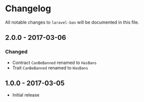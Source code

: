 # Changelog

All notable changes to `laravel-ban` will be documented in this file.

## 2.0.0 - 2017-03-06

### Changed

- Contract `CanBeBanned` renamed to `HasBans`
- Trait `CanBeBanned` renamed to `HasBans`

## 1.0.0 - 2017-03-05

- Initial release

[2.0.0]: https://github.com/cybercog/laravel-ban/compare/1.0.0...2.0.0
